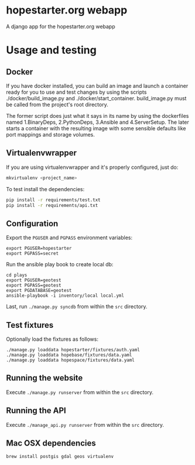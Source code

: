 hopestarter.org webapp
======================

A django app for the hopestarter.org webapp

# Usage and testing

## Docker
If you have docker installed, you can build an image and launch a container ready for you to use and test changes by using the scripts ./docker/build_image.py and ./docker/start_container. build_image.py must be called from the project's root directory. 

The former script does just what it says in its name by using the dockerfiles named 1.BinaryDeps, 2.PythonDeps, 3.Ansible and 4.ServerSetup. The later starts a container with the resulting image with some sensible defaults like port mappings and storage volumes.

## Virtualenvwrapper
If you are using virtualenvwrapper and it's properly configured, just do:

```bash
mkvirtualenv <project_name>
```

To test install the dependencies:

```bash
pip install -r requirements/test.txt
pip install -r requirements/api.txt
```

## Configuration

Export the `PGUSER` and `PGPASS` environment variables:

```
export PGUSER=hopestarter
export PGPASS=secret
```

Run the ansible play book to create local db:

```
cd plays
export PGUSER=geotest
export PGPASS=geotest
export PGDATABASE=geotest
ansible-playbook -i inventory/local local.yml
```

Last, run `./manage.py syncdb` from within the `src` directory.


## Test fixtures

Optionally load the fixtures as follows:

```
./manage.py loaddata hopestarter/fixtures/auth.yaml
./manage.py loaddata hopebase/fixtures/data.yaml
./manage.py loaddata hopespace/fixtures/data.yaml
```

## Running the website

Execute `./manage.py runserver` from within the `src` directory.

## Running the API

Execute `./manage_api.py runserver` from within the `src` directory.


## Mac OSX dependencies

```
brew install postgis gdal geos virtualenv
```


